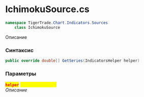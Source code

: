 
# IchimokuSource.cs
```csharp
namespace TigerTrade.Chart.Indicators.Sources  
    class IchimokuSource
```

Описание

### Синтаксис
```csharp
public override double[] GetSeries(IndicatorsHelper helper)
```

### Параметры  
<mark style="color:red;">**`helper`**</mark> <mark style="color:yellow;">`IndicatorsHelper`</mark>  
 *Описание*  
  

                    
                    